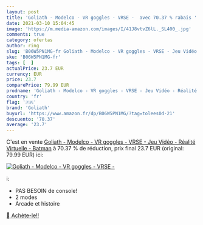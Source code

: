 ```yaml
---
layout: post
title: 'Goliath - Modelco - VR goggles - VRSE -  avec 70.37 % rabais '
date: 2021-03-10 15:04:45
image: 'https://m.media-amazon.com/images/I/41J8vtvZ6lL._SL400_.jpg'
comments: true
category: ofertas
author: ring
slug: 'B06W5PN1MG-fr Goliath - Modelco - VR goggles - VRSE - Jeu Vidéo -...'
sku: 'B06W5PN1MG-fr'
tags: [  ]
actualPrice: 23.7 EUR
currency: EUR
price: 23.7
comparePrice: 79.99 EUR
prodname: 'Goliath - Modelco - VR goggles - VRSE - Jeu Vidéo - Réalité Virtuelle - Batman'
country: 'fr'
flag: '🇫🇷'
brand: 'Goliath'
buyurl: 'https://www.amazon.fr/dp/B06W5PN1MG/?tag=tolees0d-21'
descuento: '70.37'
average: '23.7'
---
```


C'est en vente [Goliath - Modelco - VR goggles - VRSE - Jeu Vidéo - Réalité Virtuelle - Batman](https://www.amazon.fr/dp/B06W5PN1MG/?tag=tolees0d-21)  à  70.37 % de réduction, prix final  23.7 EUR (original: 79.99 EUR) ici:

[![Goliath - Modelco - VR goggles - VRSE - ](https://m.media-amazon.com/images/I/41J8vtvZ6lL._SL400_.jpg)](https://www.amazon.fr/dp/B06W5PN1MG/?tag=tolees0d-21)

ℹ️:

- PAS BESOIN de console!
- 2 modes
- Arcade et histoire

[🛒 Achète-le!!](https://www.amazon.fr/dp/B06W5PN1MG/?tag=tolees0d-21)
